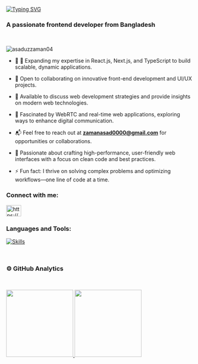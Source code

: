 <a href="https://git.io/typing-svg"><img src="https://readme-typing-svg.herokuapp.com?&weight=500&size=34&pause=1000&color=E0EDF7&width=435&lines=Hi+%F0%9F%91%8B%2C+I'm+Asaduzzaman" align="start" alt="Typing SVG" /></a>
<h3 align="start">A passionate frontend developer from Bangladesh</h3>
</br>

<p align="left"> <img src="https://komarev.com/ghpvc/?username=asaduzzaman04&label=Profile%20views&color=0e75b6&style=flat" alt="asaduzzaman04" /> </p>

- 🔭 🌱 Expanding my expertise in React.js, Next.js, and TypeScript to build scalable, dynamic applications.

- 🤝 Open to collaborating on innovative front-end development and UI/UX projects.

- 💬 Available to discuss web development strategies and provide insights on modern web technologies.

- 🚀 Fascinated by WebRTC and real-time web applications, exploring ways to enhance digital communication.

- 📬 Feel free to reach out at **zamanasad0000@gmail.com** for opportunities or collaborations.

- 🌟 Passionate about crafting high-performance, user-friendly web interfaces with a focus on clean code and best practices.
  
- ⚡ Fun fact: I thrive on solving complex problems and optimizing workflows—one line of code at a time.

<h3 align="left">Connect with me:</h3>
<p align="left">
<a href="https://linkedin.com/in/https://www.linkedin.com/in/asaduzzaman-dev?utm_source=share&utm_campaign=share_via&utm_content=profile&utm_medium=android_app" target="blank"><img align="center" src="https://raw.githubusercontent.com/rahuldkjain/github-profile-readme-generator/master/src/images/icons/Social/linked-in-alt.svg" alt="https://www.linkedin.com/in/asaduzzaman-dev?utm_source=share&utm_campaign=share_via&utm_content=profile&utm_medium=android_app" height="30" width="40" /></a>
</p>

<h3 align="left">Languages and Tools:</h3>
<p align="left">
  <a href="https://portfolio-asaduzzaman.netlify.app" target="_blank" rel="noreferrer">
    <img src="https://skillicons.dev/icons?i=html,css,tailwind,react,nextjs,redux,nodejs,express,mongodb,linux,docker,figma,git,bash,typescript,flutter,dart" alt="Skills" >
  </a>
</p>

</br>
<h3>⚙️ GitHub Analytics</h3>
</br>
<p align="start">
  <a href="https://github.com/Asaduzzaman04">
    <img height="180em" src="https://github-readme-stats.vercel.app/api?username=Asaduzzaman04&show_icons=true&theme=merko&include_all_commits=true&count_private=true&hide=prs"/>
    <img height="180em" src="https://github-readme-stats.vercel.app/api/top-langs/?username=Asaduzzaman04&layout=compact&langs_count=8&theme=merko"/>
  </a>
</p>



